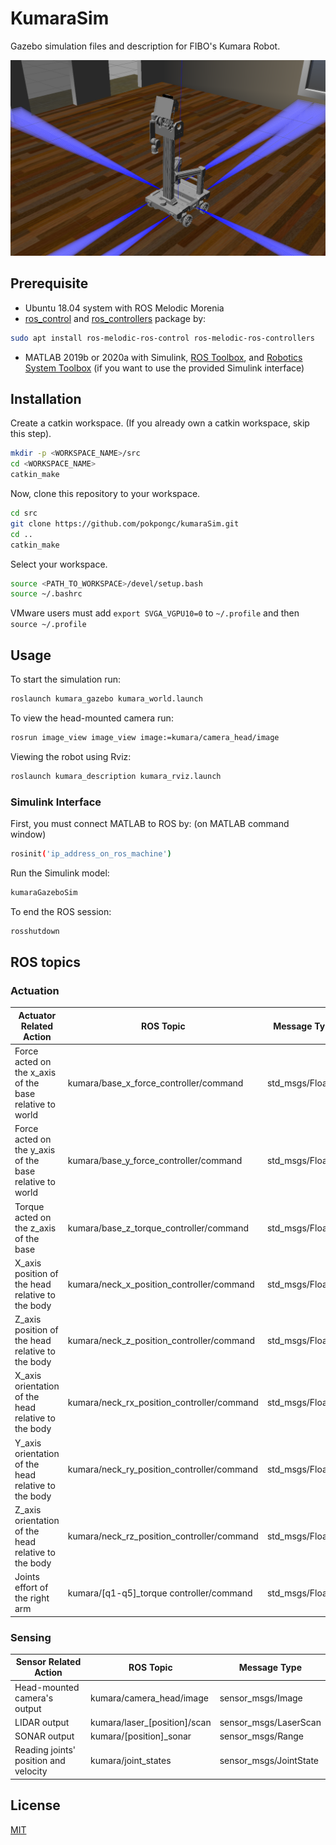 # KumaraSim

Gazebo simulation files and description for FIBO's Kumara Robot.

![Alt text](/Images/ExampleKumaraSim.PNG?raw=true)

## Prerequisite

* Ubuntu 18.04 system with ROS Melodic Morenia
* [ros_control](http://wiki.ros.org/ros_control) and [ros_controllers](http://wiki.ros.org/ros_controllers) package by:
```bash
sudo apt install ros-melodic-ros-control ros-melodic-ros-controllers
```
* MATLAB 2019b or 2020a with Simulink, [ROS Toolbox](https://www.mathworks.com/products/ros.html), and [Robotics System Toolbox](https://www.mathworks.com/products/robotics.html) (if you want to use the provided Simulink interface) 

## Installation

Create a catkin workspace. (If you already own a catkin workspace, skip this step).
```bash
mkdir -p <WORKSPACE_NAME>/src
cd <WORKSPACE_NAME>
catkin_make
```
Now, clone this repository to your workspace.
```bash
cd src
git clone https://github.com/pokpongc/kumaraSim.git
cd ..
catkin_make
```
Select your workspace.
```bash
source <PATH_TO_WORKSPACE>/devel/setup.bash
source ~/.bashrc
```
VMware users must add `export SVGA_VGPU10=0` to `~/.profile` and then `source ~/.profile`

## Usage

To start the simulation run:
```bash
roslaunch kumara_gazebo kumara_world.launch
```
To view the head-mounted camera run:
```bash
rosrun image_view image_view image:=kumara/camera_head/image
```
Viewing the robot using Rviz:
```bash
roslaunch kumara_description kumara_rviz.launch 
```
### Simulink Interface

First, you must connect MATLAB to ROS by:
(on MATLAB command window)
```bash
rosinit('ip_address_on_ros_machine')
```
Run the Simulink model:
```bash
kumaraGazeboSim
```
To end the ROS session:
```bash
rosshutdown
```

## ROS topics
### Actuation
Actuator Related Action | ROS Topic | Message Type
------------ | ------------- | -------------
Force acted on the x_axis of the base relative to world | kumara/base_x_force_controller/command | std_msgs/Float64
Force acted on the y_axis of the base relative to world | kumara/base_y_force_controller/command | std_msgs/Float64
Torque acted on the z_axis of the base | kumara/base_z_torque_controller/command | std_msgs/Float64
X_axis position of the head relative to the body | kumara/neck_x_position_controller/command | std_msgs/Float64
Z_axis position of the head relative to the body | kumara/neck_z_position_controller/command | std_msgs/Float64
X_axis orientation of the head relative to the body | kumara/neck_rx_position_controller/command | std_msgs/Float64
Y_axis orientation of the head relative to the body | kumara/neck_ry_position_controller/command | std_msgs/Float64
Z_axis orientation of the head relative to the body | kumara/neck_rz_position_controller/command | std_msgs/Float64
Joints effort of the right arm | kumara/[q1-q5]_torque controller/command | std_msgs/Float64

### Sensing
Sensor Related Action | ROS Topic | Message Type
------------ | ------------- | -------------
Head-mounted camera's output | kumara/camera_head/image | sensor_msgs/Image
LIDAR output | kumara/laser_[position]/scan | sensor_msgs/LaserScan
SONAR output | kumara/[position]_sonar | sensor_msgs/Range
Reading joints' position and velocity | kumara/joint_states | sensor_msgs/JointState

## License
[MIT](https://choosealicense.com/licenses/mit/)

